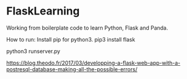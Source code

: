 # FlaskLearning
Working from boilerplate code to learn Python, Flask and Panda.

How to run:
Install pip for python3.
pip3 install flask

python3 runserver.py



https://blog.theodo.fr/2017/03/developping-a-flask-web-app-with-a-postresql-database-making-all-the-possible-errors/
